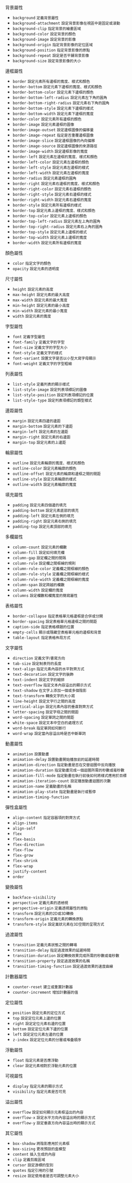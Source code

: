 背景屬性
- `background` <small>定義背景屬性</small>
- `background-attachment` <small>設定背景影像在視區中是固定或滾動</small>
- `background-clip` <small>指定背景的繪畫區域</small>
- `background-color` <small>設定背景的顏色</small>
- `background-image` <small>設定背景的影像</small>
- `background-origin` <small>指定背景影像的定位區域</small>
- `background-position` <small>指定背景影像的原點</small>
- `background-repeat` <small>設定是否平鋪背景影像</small>
- `background-size` <small>設定背景影像的大小</small>

邊框屬性
- `border` <small>設定元素所有邊框的寬度、樣式和顏色</small>
- `border-bottom` <small>設定元素下邊框的寬度、樣式和顏色</small>
- `border-bottom-color` <small>設定元素下邊框的顏色</small>
- `border-bottom-left-radius` <small>設定元素左下角的圓角</small>
- `border-bottom-right-radius` <small>設定元素右下角的圓角</small>
- `border-bottom-style` <small>設定元素下邊框的樣式</small>
- `border-bottom-width` <small>設定元素下邊框的寬度</small>
- `border-color` <small>設定元素所有邊框的顏色</small>
- `border-image` <small>設定元素邊框的圖像</small>
- `border-image-outset` <small>設定邊框圖像的偏移量</small>
- `border-image-repeat` <small>指定是否重覆邊框圖像</small>
- `border-image-slice` <small>設定邊框圖像的內向偏移</small>
- `border-image-source` <small>設定邊框圖像的來源路徑</small>
- `border-image-width` <small>設定邊框影像的寬度</small>
- `border-left` <small>設定元素左邊框的寬度、樣式和顏色</small>
- `border-left-color` <small>設定元素左邊框的顏色</small>
- `border-left-style` <small>設定元素左邊框的樣式</small>
- `border-left-width` <small>設定元素左邊框的寬度</small>
- `border-radius` <small>設定元素邊框的圓角</small>
- `border-right` <small>設定元素右邊框的寬度、樣式和顏色</small>
- `border-right-color` <small>設定元素右邊框的顏色</small>
- `border-right-style` <small>設定元素右邊框的樣式</small>
- `border-right-width` <small>設定元素右邊框的寬度</small>
- `border-style` <small>設定元素所有邊框的樣式</small>
- `border-top` <small>設定元素上邊框的寬度、樣式和顏色</small>
- `border-top-color` <small>設定元素上邊框的顏色</small>
- `border-top-left-radius` <small>設定元素左上角的圓角</small>
- `border-top-right-radius` <small>設定元素右上角的圓角</small>
- `border-top-style` <small>設定元素上邊框的樣式</small>
- `border-top-width` <small>設定元素上邊框的寬度</small>
- `border-width` <small>設定元素所有邊框的寬度</small>

顏色屬性
- `color` <small>指定文字的顏色</small>
- `opacity` <small>設定元素的透明度</small>

尺寸屬性
- `height` <small>設定元素的高度</small>
- `max-height` <small>設定元素的最大高度</small>
- `max-width` <small>設定元素的最大寬度</small>
- `min-height` <small>設定元素的最小高度</small>
- `min-width` <small>設定元素的最小寬度</small>
- `width` <small>設定元素的寬度</small>

字型屬性
- `font` <small>定義字型屬性</small>
- `font-family` <small>定義文字的字型</small>
- `font-size` <small>定義文字的字型大小</small>
- `font-style` <small>定義文字的樣式</small>
- `font-variant` <small>設置文字是否以小型大寫字母顯示</small>
- `font-weight` <small>定義文字的字型粗細</small>

列表屬性
- `list-style` <small>定義列表的顯示樣式</small>
- `list-style-image` <small>設定列表項標記的圖像</small>
- `list-style-position` <small>設定列表項標記的位置</small>
- `list-style-type` <small>設定列表項標記的類型樣式</small>

邊距屬性
- `margin` <small>設定元素四邊的邊距</small>
- `margin-bottom` <small>設定元素的下邊距</small>
- `margin-left` <small>設定元素的左邊距</small>
- `margin-right` <small>設定元素的右邊距</small>
- `margin-top` <small>設定元素的上邊距</small>

輪廓屬性
- `outline` <small>設定元素輪廓的寬度、樣式和顏色</small>
- `outline-color` <small>設定元素輪廓的顏色</small>
- `outline-offset` <small>設定元素的輪廓和邊框之間的間距</small>
- `outline-style` <small>設定元素輪廓的樣式</small>
- `outline-width` <small>設定元素輪廓的寬度</small>

填充屬性
- `padding` <small>設定元素四個邊的填充</small>
- `padding-bottom` <small>設定元素底部的填充</small>
- `padding-left` <small>設定元素左側的填充</small>
- `padding-right` <small>設定元素右側的填充</small>
- `padding-top` <small>設定元素頂部的填充</small>

多欄屬性
- `column-count` <small>設定元素的欄數</small>
- `column-fill` <small>設定如何填充欄</small>
- `column-gap` <small>設定欄之間的間隔</small>
- `column-rule` <small>設定欄之間框線的規則</small>
- `column-rule-color` <small>定義欄之間框線的顏色</small>
- `column-rule-style` <small>定義欄之間框線的樣式</small>
- `column-rule-width` <small>定義欄之間框線的寬度</small>
- `column-span` <small>設定跨越的欄數</small>
- `column-width` <small>設定欄的寬度</small>
- `columns` <small>設定欄數和欄寬度的簡寫屬性</small>

表格屬性
- `border-collapse` <small>指定表格單元格邊框是合併或分開</small>
- `border-spacing` <small>設定表格單元格邊框之間的間距</small>
- `caption-side` <small>指定表格標題的位置</small>
- `empty-cells` <small>顯示或隱藏空表格單元格的邊框和背景</small>
- `table-layout` <small>指定表格佈局方式</small>

文字屬性
- `direction` <small>定義文字/書寫方向</small>
- `tab-size` <small>設定制表符的長度</small>
- `text-align` <small>指定元素內容的水平對齊方式</small>
- `text-decoration` <small>設定文字的裝飾</small>
- `text-indent` <small>設定文字的縮排</small>
- `text-overflow` <small>指定文本內容溢出的顯示方式</small>
- `text-shadow` <small>在文字上添加一個或多個陰影</small>
- `text-transform` <small>轉換文字的大小寫</small>
- `line-height` <small>設定文字行之間的高度</small>
- `vertical-align` <small>設定元素內容的垂直對齊方式</small>
- `letter-spacing` <small>設定字母之間的間距</small>
- `word-spacing` <small>設定單詞之間的間距</small>
- `white-space` <small>設定文本中空白的處理方式</small>
- `word-break` <small>指定單詞如何斷行</small>
- `word-wrap` <small>設定當內容溢出時是否中斷單詞</small>

動畫屬性
- `animation` <small>設置動畫</small>
- `animation-delay` <small>設置動畫開始播放前的延遲時間</small>
- `animation-direction` <small>指定動畫是否在交替迴圈中反向播放</small>
- `animation-duration` <small>指定動畫完成一個迴圈所需的秒數或毫秒數</small>
- `animation-fill-mode` <small>指定動畫在執行前後如何將樣式應用於目標</small>
- `animation-iteration-count` <small>設定播放動畫迴圈的次數</small>
- `animation-name` <small>定義動畫的名稱</small>
- `animation-play-state` <small>指定動畫是執行或暫停</small>
- `animation-timing-function` <small></small>

彈性盒屬性
- `align-content` <small>指定容器項的對齊方式</small>
- `align-items`
- `align-self`
- `flex`
- `flex-basis`
- `flex-direction`
- `flex-flow`
- `flex-grow`
- `flex-shrink`
- `flex-wrap`
- `justify-content`
- `order`

變換屬性
- `backface-visibility`
- `perspective` <small>定義元素的透檢視</small>
- `perspective-origin` <small>定義透視屬性的原點</small>
- `transform` <small>設定元素的2D或3D轉換</small>
- `transform-origin` <small>定義元素的轉換原點</small>
- `transform-style` <small>設定巢狀元素在3D空間的呈現方式</small>

過渡屬性
- `transition` <small>定義元素狀態之間的轉場</small>
- `transition-delay` <small>指定過渡效果的延遲時間</small>
- `transition-duration` <small>設定轉換效果完成所需的秒數或毫秒數</small>
- `transition-property` <small>設定過渡效果的名稱</small>
- `transition-timing-function` <small>設定過渡效果的速度曲線</small>

計數器屬性
- `counter-reset` <small>建立或重置計數器</small>
- `counter-increment` <small>增加計數器的值</small>

定位屬性
- `position` <small>設定元素的定位方式</small>
- `top` <small>設定定位元素上邊的位置</small>
- `right` <small>設定定位元素右邊的位置</small>
- `bottom` <small>設定定位元素下邊的位置</small>
- `left` <small>設定定位元素左邊的位置</small>
- `z-index` <small>設定定位元素的分層或堆疊順序</small>

浮動屬性
- `float` <small>指定元素是否應浮動</small>
- `clear` <small>設定元素相對於浮動元素的位置</small>

可視屬性
- `display` <small>指定元素的顯示方式</small>
- `visibility` <small>指定元素是否可見</small>

溢出屬性
- `overflow` <small>設定如何顯示元素框溢出的內容</small>
- `overflow-x` <small>設定水平方向內容溢出時的顯示方式</small>
- `overflow-y` <small>設定垂直方向內容溢出時的顯示方式</small>

其它屬性
- `box-shadow` <small>將陰影應用於元素框</small>
- `box-sizing` <small>更改預設的盒模型</small>
- `content` <small>插入生成的內容</small>
- `clip` <small>定義剪裁區域</small>
- `cursor` <small>設定游標的型別</small>
- `quotes` <small>指定引用的引號</small>
- `resize` <small>設定使用者是否可調整元素大小</small>